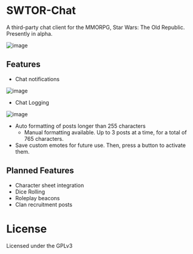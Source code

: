 # SWTOR-Chat

A third-party chat client for the MMORPG, Star Wars: The Old Republic. Presently in alpha.

![image](https://github.com/Davenport-Physics/SWTOR-Chat/assets/1410579/3c3ebc9d-a81e-482c-a32d-14bb61b2d662)

## Features

- Chat notifications
  
![image](https://github.com/Davenport-Physics/SWTOR-Chat/assets/1410579/ba6e2fe4-61f6-486f-b5b7-e61c513ce73e)
- Chat Logging

![image](https://github.com/Davenport-Physics/SWTOR-Chat/assets/1410579/fc850790-6acc-4280-89fd-7d2dda52c7f8)
- Auto formatting of posts longer than 255 characters
    - Manual formatting available. Up to 3 posts at a time, for a total of 765 characters.
- Save custom emotes for future use. Then, press a button to activate them.

## Planned Features

- Character sheet integration
- Dice Rolling
- Roleplay beacons
- Clan recruitment posts

# License

Licensed under the GPLv3
